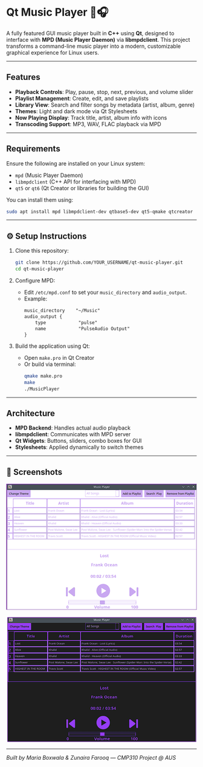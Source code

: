 # Qt Music Player 🎵🎧

A fully featured GUI music player built in **C++** using **Qt**, designed to interface with **MPD (Music Player Daemon)** via **libmpdclient**. This project transforms a command-line music player into a modern, customizable graphical experience for Linux users.

---

## Features

-  **Playback Controls**: Play, pause, stop, next, previous, and volume slider
-  **Playlist Management**: Create, edit, and save playlists
-  **Library View**: Search and filter songs by metadata (artist, album, genre)
-  **Themes**: Light and dark mode via Qt Stylesheets
-  **Now Playing Display**: Track title, artist, album info with icons
-  **Transcoding Support**: MP3, WAV, FLAC playback via MPD

---

## Requirements

Ensure the following are installed on your Linux system:

- `mpd` (Music Player Daemon)
- `libmpdclient` (C++ API for interfacing with MPD)
- `qt5` or `qt6` (Qt Creator or libraries for building the GUI)

You can install them using:

```bash
sudo apt install mpd libmpdclient-dev qtbase5-dev qt5-qmake qtcreator
```

---

## ⚙️ Setup Instructions

1. Clone this repository:
   ```bash
   git clone https://github.com/YOUR_USERNAME/qt-music-player.git
   cd qt-music-player
   ```

2. Configure MPD:
   - Edit `/etc/mpd.conf` to set your `music_directory` and `audio_output`.
   - Example:
     ```
     music_directory    "~/Music"
     audio_output {
         type            "pulse"
         name            "PulseAudio Output"
     }
     ```

3. Build the application using Qt:
   - Open `make.pro` in Qt Creator
   - Or build via terminal:
     ```bash
     qmake make.pro
     make
     ./MusicPlayer
     ```

---

##  Architecture

- **MPD Backend**: Handles actual audio playback
- **libmpdclient**: Communicates with MPD server
- **Qt Widgets**: Buttons, sliders, combo boxes for GUI
- **Stylesheets**: Applied dynamically to switch themes

---

## 📸 Screenshots

![Light Mde](image.png)

![Dark Mode](image-1.png)

---

*Built by Maria Boxwala & Zunaira Farooq — CMP310 Project @ AUS*

